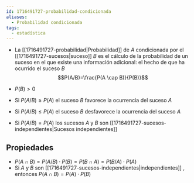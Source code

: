 ```yaml
---
id: 1716491727-probabilidad-condicionada
aliases:
  - Probabilidad condicionada
tags:
  - estadística
---
```


- La [[1716491727-probabilidad|Probabilidad]] de $A$ condicionada por el [[1716491727-sucesos|suceso]] $B$ es el cálculo de la probabilidad de un suceso en el que existe una información adicional: el hecho de que ha ocurrido el suceso $B$
$$P(A/B)=\frac{P(A \cap B)}{P(B)}$$
- $P(B)>0$

- Si $P(A/B) \geq P(A)$ el suceso $B$ favorece la ocurrencia del suceso $A$
- Si $P(A/B) \leq P(A)$ el suceso $B$ desfavorece la ocurrencia del suceso $A$
- Si $P(A/B)=P(A)$ los sucesos $A$ y $B$ son [[1716491727-sucesos-independientes|Sucesos independientes]]

## Propiedades

- $P(A\cap B) = P(A/B) \cdot P(B) = P(B \cap A) = P(B/A) \cdot P(A)$
- Si $A$ y $B$ son [[1716491727-sucesos-independientes|independientes]] , entonces $P(A \cap B) = P(A) \cdot P(B)$